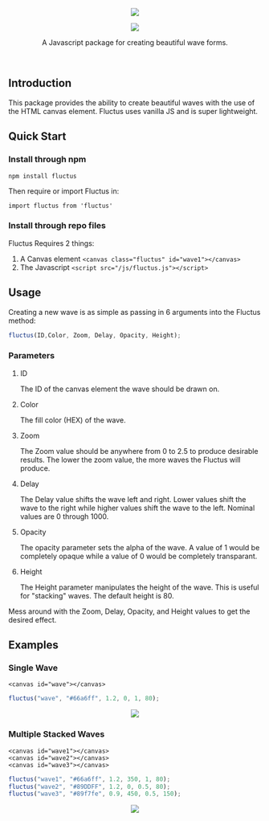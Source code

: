 <p align="center"><img src="https://eagleappteam.com/images/fluctus.png"></p>

<p align="center"><img src="https://eagleappteam.com/images/waves3.png"></p>

<p align="center">A Javascript package for creating beautiful wave forms.</p>

<p align="center">
	<img src="https://img.shields.io/npm/v/fluctus.svg" alt="">
	<img src="https://img.shields.io/npm/dw/fluctus.svg" alt="">
</p>

## Introduction

This package provides the ability to create beautiful waves with the use of the HTML canvas element. Fluctus uses vanilla JS and is super lightweight.

## Quick Start

### Install through npm

```
npm install fluctus
```

Then require or import Fluctus in:
```
import fluctus from 'fluctus'
```

### Install through repo files

Fluctus Requires 2 things:

1. A Canvas element ``` <canvas class="fluctus" id="wave1"></canvas> ```
2. The Javascript ``` <script src="/js/fluctus.js"></script> ```

## Usage

Creating a new wave is as simple as passing in 6 arguments into the Fluctus method:

```javascript
fluctus(ID,Color, Zoom, Delay, Opacity, Height); 
```

### Parameters

1. ID

   The ID of the canvas element the wave should be drawn on.
2. Color

   The fill color (HEX) of the wave.
3. Zoom

   The Zoom value should be anywhere from 0 to 2.5 to produce desirable results. The lower the zoom value, the more waves the Fluctus will produce.
4. Delay

   The Delay value shifts the wave left and right. Lower values shift the wave to the right while higher values shift the wave to the left. Nominal values are 0 through 1000.
5. Opacity

   The opacity parameter sets the alpha of the wave. A value of 1 would be completely opaque while a value of 0 would be completely transparant.
6. Height

   The Height parameter manipulates the height of the wave. This is useful for "stacking" waves. The default height is 80.

Mess around with the Zoom, Delay, Opacity, and Height values to get the desired effect.

## Examples

### Single Wave

```
<canvas id="wave"></canvas>
```

```javascript
fluctus("wave", "#66a6ff", 1.2, 0, 1, 80);
```

<p align="center"><img src="https://eagleappteam.com/images/waveexample1.png"></p>

### Multiple Stacked Waves

```
<canvas id="wave1"></canvas>
<canvas id="wave2"></canvas>
<canvas id="wave3"></canvas>
```

```javascript
fluctus("wave1", "#66a6ff", 1.2, 350, 1, 80);
fluctus("wave2", "#89DDFF", 1.2, 0, 0.5, 80);
fluctus("wave3", "#89f7fe", 0.9, 450, 0.5, 150);
```

<p align="center"><img src="https://eagleappteam.com/images/waveexample2.png"></p>

